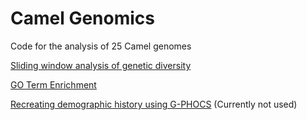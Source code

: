 # Camel Genomics
Code for the analysis of 25 Camel genomes

[Sliding window analysis of genetic diversity](./window_diversity.md)

[GO Term Enrichment](./GO_enrichment.md)

[Recreating demographic history using G-PHOCS](./g-phocs.md) \(Currently not used\)
